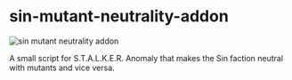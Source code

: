 # sin-mutant-neutrality-addon

![sin mutant neutrality addon](https://github.com/IHaveNoSkillButIMustCook/sin-mutant-neutrality-addon/assets/170204984/f7942765-2091-454b-a480-8aaadbe28b96)

A small script for S.T.A.L.K.E.R. Anomaly that makes the Sin faction neutral with mutants and vice versa.
